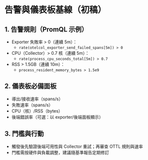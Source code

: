# 告警與儀表板基線（初稿）

## 1. 告警規則（PromQL 示例）

- Exporter 失敗率 > 0（連續 5m）：
  - `rate(otelcol_exporter_send_failed_spans[5m]) > 0`
- CPU（Collector）> 0.7 核（連續 5m）：
  - `rate(process_cpu_seconds_total[5m]) > 0.7`
- RSS > 1.5GB（連續 10m）：
  - `process_resident_memory_bytes > 1.5e9`

## 2. 儀表板必備面板

- 導出/接收速率（spans/s）
- 失敗速率（spans/s）
- CPU（核）/RSS（bytes）
- 後端錯誤率（可選：以 exporter/後端面板顯示）

## 3. 門檻與行動

- 觸發後先驗證後端可用性與 Collector 重試；再審查 OTTL 規則與速率
- 門檻需按硬件與負載調整，建議隨基準報告定期修訂
